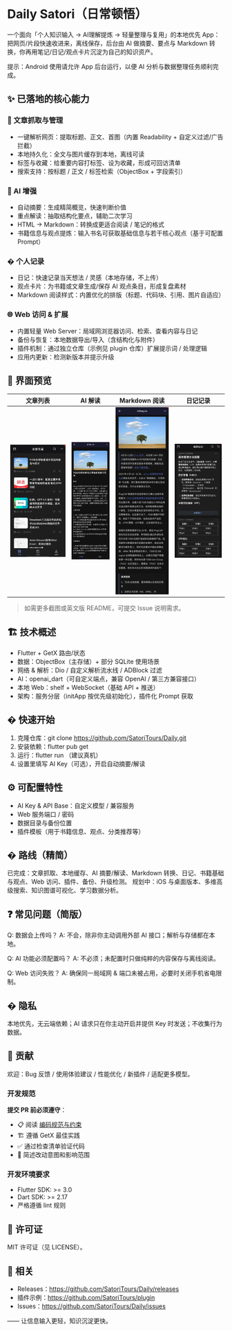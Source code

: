 # Daily Satori（日常顿悟）

一个面向「个人知识输入 → AI理解提炼 → 轻量整理与复用」的本地优先 App：把网页/片段快速收进来，离线保存，后台由 AI 做摘要、要点与 Markdown 转换，你再用笔记/日记/观点卡片沉淀为自己的知识资产。

提示：Android 使用请允许 App 后台运行，以便 AI 分析与数据整理任务顺利完成。

## ✨ 已落地的核心能力

### 📑 文章抓取与管理
* 一键解析网页：提取标题、正文、首图（内置 Readability + 自定义过滤/广告拦截）
* 本地持久化：全文与图片缓存到本地，离线可读
* 标签与收藏：给重要内容打标签、设为收藏，形成可回访清单
* 搜索支持：按标题 / 正文 / 标签检索（ObjectBox + 字段索引）

### 🤖 AI 增强
* 自动摘要：生成精简概览，快速判断价值
* 重点解读：抽取结构化要点，辅助二次学习
* HTML → Markdown：转换成更适合阅读 / 笔记的格式
* 书籍信息与观点提炼：输入书名可获取基础信息与若干核心观点（基于可配置 Prompt）

### � 个人记录
* 日记：快速记录当天想法 / 灵感（本地存储，不上传）
* 观点卡片：为书籍或文章生成/保存 AI 观点条目，形成复盘素材
* Markdown 阅读样式：内置优化的排版（标题、代码块、引用、图片自适应）

### 🌐 Web 访问 & 扩展
* 内置轻量 Web Server：局域网浏览器访问、检索、查看内容与日记
* 备份与恢复：本地数据导出/导入（含结构化与附件）
* 插件机制：通过独立仓库（示例见 plugin 仓库）扩展提示词 / 处理逻辑
* 应用内更新：检测新版本并提示升级

## 📸 界面预览

| 文章列表 | AI 解读 | Markdown 阅读 | 日记记录 |
|-----------|---------|---------------|----------|
| ![文章列表](docs/images/文章列表.jpg) | ![AI解读](docs/images/AI解读.jpg) | ![Markdown](docs/images/markdown.jpg) | ![日记](docs/images/日记.jpg) |

> 如需更多截图或英文版 README，可提交 Issue 说明需求。

## 🏗️ 技术概述
* Flutter + GetX 路由/状态
* 数据：ObjectBox（主存储）+ 部分 SQLite 使用场景
* 网络 & 解析：Dio / 自定义解析流水线 / ADBlock 过滤
* AI：openai_dart（可自定义端点，兼容 OpenAI / 第三方兼容接口）
* 本地 Web：shelf + WebSocket（基础 API + 推送）
* 架构：服务分层（initApp 按优先级初始化），插件化 Prompt 获取

## � 快速开始
1. 克隆仓库：git clone https://github.com/SatoriTours/Daily.git
2. 安装依赖：flutter pub get
3. 运行：flutter run （建议真机）
4. 设置里填写 AI Key（可选），开启自动摘要/解读

## ⚙️ 可配置特性
* AI Key & API Base：自定义模型 / 兼容服务
* Web 服务端口 / 密码
* 数据目录与备份位置
* 插件模板（用于书籍信息、观点、分类推荐等）

## �️ 路线（精简）
已完成：文章抓取、本地缓存、AI 摘要/解读、Markdown 转换、日记、书籍基础与观点、Web 访问、插件、备份、升级检测。
规划中：iOS 与桌面版本、多维高级搜索、知识图谱可视化、学习数据分析。

## ❓ 常见问题（简版）
Q: 数据会上传吗？
A: 不会，除非你主动调用外部 AI 接口；解析与存储都在本地。

Q: AI 功能必须配置吗？
A: 不必须；未配置时只做纯粹的内容保存与离线阅读。

Q: Web 访问失败？
A: 确保同一局域网 & 端口未被占用，必要时关闭手机省电限制。

## � 隐私
本地优先，无云端依赖；AI 请求只在你主动开启并提供 Key 时发送；不收集行为数据。

## 🤝 贡献
欢迎：Bug 反馈 / 使用体验建议 / 性能优化 / 新插件 / 适配更多模型。

### 开发规范
**提交 PR 前必须遵守**：
- 📋 阅读 [编码规范与约束](./CODING_STANDARDS.md)
- 🏗️ 遵循 GetX 最佳实践
- ✅ 通过检查清单验证代码
- 📝 简述改动意图和影响范围

### 开发环境要求
- Flutter SDK: >= 3.0
- Dart SDK: >= 2.17
- 严格遵循 lint 规则

## 🧾 许可证
MIT 许可证（见 LICENSE）。

## 🔗 相关
* Releases：https://github.com/SatoriTours/Daily/releases
* 插件示例：https://github.com/SatoriTours/plugin
* Issues：https://github.com/SatoriTours/Daily/issues

—— 让信息输入更轻，知识沉淀更快。
